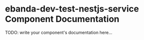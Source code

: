 # ebanda-dev-test-nestjs-service Component Documentation

TODO: write your component's documentation here...
